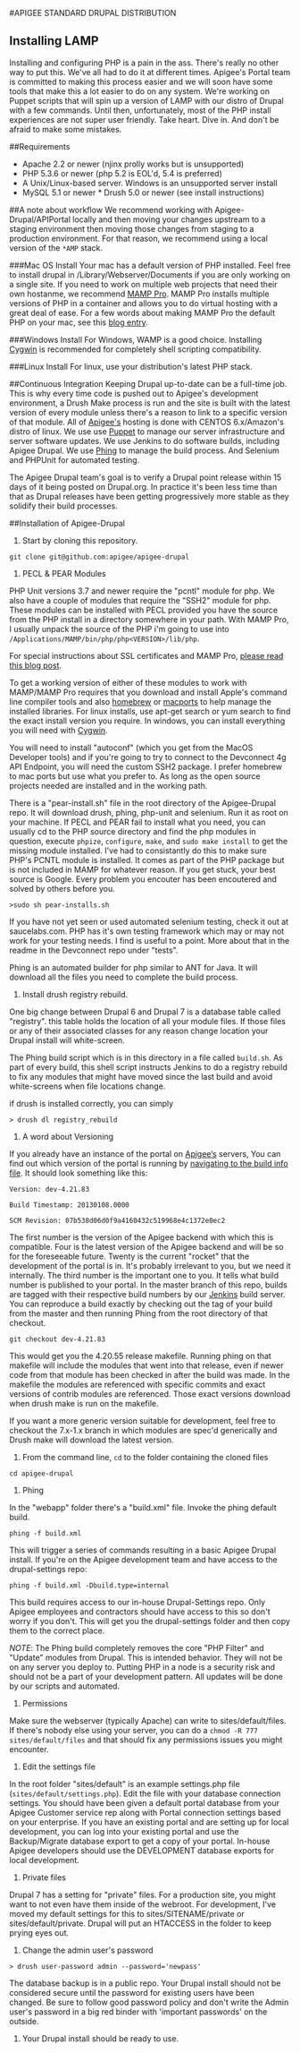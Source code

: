 #APIGEE STANDARD DRUPAL DISTRIBUTION

## Installing LAMP

Installing and configuring PHP is a pain in the ass. There's really no other way to put this. We've all had to do it at different times. Apigee's Portal team is committed to making this process easier and we will soon have some tools that make this a lot easier to do on any system. We're working on Puppet scripts that will spin up a version of LAMP with our distro of Drupal with a few commands. Until then, unfortunately, most of the PHP install experiences are not super user friendly. Take heart. Dive in. And don't be afraid to make some mistakes.

##Requirements

* Apache 2.2 or newer (njinx prolly works but is unsupported) 
* PHP 5.3.6 or newer (php 5.2 is EOL'd, 5.4 is preferred) 
* A Unix/Linux-based server. Windows is an unsupported server install 
* MySQL 5.1 or newer * Drush 5.0 or newer (see install instructions)

##A note about workflow
We recommend working with Apigee-Drupal/APIPortal locally and then moving your changes upstream to a staging environment then moving those changes from staging to a production environment. For that reason, we recommend using a local version of the `*AMP` stack.

###Mac OS Install 
Your mac has a default version of PHP installed. Feel free to install drupal in /Library/Webserver/Documents if you are only working on a single site. If you need to work on multiple web projects that need their own hostanme, we recommend [MAMP Pro](http://www.mamp.info). MAMP Pro installs multiple versions of PHP in a container and allows you to do virtual hosting with a great deal of ease. For a few words about making MAMP Pro the default PHP on your mac, see this [blog entry](http://stovak.net/blog/install-drush-5-mamp-pro).

###Windows 
Install For Windows, WAMP is a good choice. Installing [Cygwin](http://www.cygwin.com) is recommended for completely shell scripting compatibility.

###Linux 
Install For linux, use your distribution's latest PHP stack.

##Continuous Integration 
Keeping Drupal up-to-date can be a full-time job. This is why every time code is pushed out to Apigee's development environment, a Drush Make process is run and the site is built with the latest version of every module unless there's a reason to link to a specific version of that module. All of [Apigee's](http://www.apigee.com) hosting is done with CENTOS 6.x/Amazon's distro of linux. We use use [Puppet](http://puppetlabs.com) to manage our server infrastructure and server software updates. We use Jenkins to do software builds, including Apigee Drupal. We use [Phing](http://phing.info) to manage the build process. And Selenium and PHPUnit for automated testing.

The Apigee Drupal team's goal is to verify a Drupal point release within 15 days of it being posted on Drupal.org. In practice it's been less time than that as Drupal releases have been getting progressively more stable as they solidify their build processes.

##Installation of Apigee-Drupal

1. Start by cloning this repository.

 `git clone git@github.com:apigee/apigee-drupal`

1. PECL & PEAR Modules 

  PHP Unit versions 3.7 and newer require the "pcntl" module for php. We also have a couple of modules that require the "SSH2" module for php. These modules can be installed with PECL provided you have the source from the PHP install in a directory somewhere in your path. With MAMP Pro, I usually unpack the source of the PHP i'm going to use into `/Applications/MAMP/bin/php/php<VERSION>/lib/php`. 
    
  For special instructions about SSL certificates and MAMP Pro, [please read this blog post](http://dev.soup.io/post/56438473/If-youre-using-MAMP-and-doing-something).
  
  To get a working version of either of these modules to work with MAMP/MAMP Pro requires that you download and install Apple's command line compiler tools and also [homebrew](http://mxcl.github.com/homebrew/) or [macports](http://www.macports.org) to help manage the installed libraries. For linux installs, use apt-get search or yum search to find the exact install version you require. In windows, you can install everything you will need with [Cygwin](http://www.cygwin.com).
  
  You will need to install "autoconf" (which you get from the MacOS Developer tools) and if you're going to try to connect to the Devconnect 4g API Endpoint, you will need the custom SSH2 package. I prefer homebrew to mac ports but use what you prefer to. As long as the open source projects needed are installed and in the working path.
  
  There is a "pear-install.sh" file in the root directory of the Apigee-Drupal repo. It will download drush, phing, php-unit and selenium. Run it as root on your machine. If PECL and PEAR fail to install what you need, you can usually cd to the PHP source directory and find the php modules in question, execute `phpize`, `configure`, `make`, and `sudo make install` to get the missing module installed. I've had to consistantly do this to make sure PHP's PCNTL module is installed. It comes as part of the PHP package but is not included in MAMP for whatever reason. If you get stuck, your best source is Google. Every problem you encouter has been encoutered and solved by others before you.

  `>sudo sh pear-installs.sh`

  If you have not yet seen or used automated selenium testing, check it out at saucelabs.com. PHP has it's own testing framework which may or may not work for your testing needs. I find is useful to a point. More about that in the readme in the Devconnect repo under "tests".
  
  Phing is an automated builder for php similar to ANT for Java. It will download all the files you need to complete the build process.

1. Install drush registry rebuild.

  One big change between Drupal 6 and Drupal 7 is a database table called "registry". this table holds the location of all your module files. If those files or any of their associated classes for any reason change location your Drupal install will white-screen.
  
  The Phing build script which is in this directory in a file called `build.sh`. As part of every build, this shell script instructs Jenkins to do a registry rebuild to fix any modules that might have moved since the last build and avoid white-screens when file locations change.
  
  if drush is installed correctly, you can simply

  `> drush dl registry_rebuild`
 
1. A word about Versioning

  If you already have an instance of the portal on [Apigee&lsquo;s](https://apigee.com) servers, You can find out which version of the portal is running by [navigating to the build info file](https://default.apiportal.jupiter.apigee.net/buildInfo). It should look something like this:
  
  `Version: dev-4.21.83`
  
  `Build Timestamp: 20130108.0000`
  
  `SCM Revision: 07b538d06d0f9a4160432c519968e4c1372e0ec2`
  
  The first number is the version of the Apigee backend with which this is compatible. Four is the latest version of the Apigee backend and will be so for the foreseeable future. Twenty is the current "rocket" that the development of the portal is in. It's probably irrelevant to you, but we need it internally. The third number is the important one to you. It tells what build number is published to your portal. In the master branch of this repo, builds are tagged with their respective build numbers by our  [Jenkins](http://jenkins-ci.org) build server. You can reproduce a build exactly by checking out the tag of your build from the master and then running Phing from the root directory of that checkout.

  `git checkout dev-4.21.83`

  This would get you the 4.20.55 release makefile. Running phing on that makefile will include the modules that went into that release, even if newer code from that module has been checked in after the build was made. In the makefile the modules are referenced with specific commits and exact versions of contrib modules are referenced. Those exact versions download when drush make is run on the makefile.

  If you want a more generic version suitable for development, feel free to checkout the 7.x-1.x branch in which modules are spec'd generically and Drush make will download the latest version.

1. From the command line, `cd` to the folder containing the cloned files

  `cd apigee-drupal`

1. Phing

  In the "webapp" folder there's a "build.xml" file. Invoke the phing default build.
  
  `phing -f build.xml`
  
  This will trigger a series of commands resulting in a basic Apigee Drupal install. If you're on the Apigee development team and have access to the drupal-settings repo: 
  
  `phing -f build.xml -Dbuild.type=internal` 
  
  This build requires access to our in-house Drupal-Settings repo. Only Apigee employees and contractors should have access to this so don't worry if you don't. This will get you the drupal-settings folder and then copy them to the correct place.
  
  _NOTE_: The Phing build completely removes the core "PHP Filter" and "Update" modules from Drupal. This is intended behavior. They will not be on any server you deploy to. Putting PHP in a node is a security risk and should not be a part of your development pattern. All updates will be done by our scripts and automated.

1. Permissions

  Make sure the webserver (typically Apache) can write to sites/default/files. If there's nobody else using your server, you can do a `chmod -R 777 sites/default/files` and that should fix any permissions issues you might encounter.

1. Edit the settings file

  In the root folder "sites/default" is an example settings.php file (`sites/default/settings.php`). Edit the file with your database connection settings. You should have been given a default portal database from your Apigee Customer service rep along with Portal connection settings based on your enterprise. If you have an existing portal and are setting up for local development, you can log into your existing portal and use the Backup/Migrate database export to get a copy of your portal. In-house Apigee developers should use the DEVELOPMENT database exports for local development.

1. Private files

  Drupal 7 has a setting for "private" files. For a production site, you might want to not even have them inside of the webroot. For development, I've moved my default settings for this to sites/SITENAME/private or sites/default/private. Drupal will put an HTACCESS in the folder to keep prying eyes out.

1. Change the admin user's password

  `> drush user-password admin --password='newpass'`

  The database backup is in a public repo. Your Drupal install should not be considered secure until the password for existing users have been changed. Be sure to follow good password policy and don't write the Admin user's password in a big red binder with 'important passwords' on the outside.

1. Your Drupal install should be ready to use.
